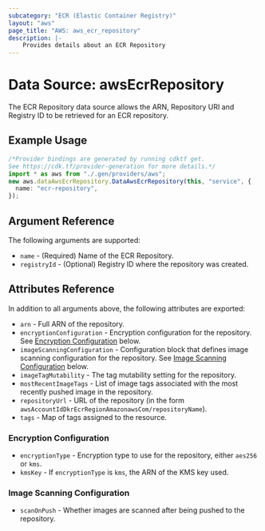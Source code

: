 ```yaml
---
subcategory: "ECR (Elastic Container Registry)"
layout: "aws"
page_title: "AWS: aws_ecr_repository"
description: |-
    Provides details about an ECR Repository
---
```


# Data Source: awsEcrRepository

The ECR Repository data source allows the ARN, Repository URI and Registry ID to be retrieved for an ECR repository.

## Example Usage

```typescript
/*Provider bindings are generated by running cdktf get.
See https://cdk.tf/provider-generation for more details.*/
import * as aws from "./.gen/providers/aws";
new aws.dataAwsEcrRepository.DataAwsEcrRepository(this, "service", {
  name: "ecr-repository",
});

```

## Argument Reference

The following arguments are supported:

* `name` - (Required) Name of the ECR Repository.
* `registryId` - (Optional) Registry ID where the repository was created.

## Attributes Reference

In addition to all arguments above, the following attributes are exported:

* `arn` - Full ARN of the repository.
* `encryptionConfiguration` - Encryption configuration for the repository. See [Encryption Configuration](#encryption-configuration) below.
* `imageScanningConfiguration` - Configuration block that defines image scanning configuration for the repository. See [Image Scanning Configuration](#image-scanning-configuration) below.
* `imageTagMutability` - The tag mutability setting for the repository.
* `mostRecentImageTags` - List of image tags associated with the most recently pushed image in the repository.
* `repositoryUrl` - URL of the repository (in the form `awsAccountIdDkrEcrRegionAmazonawsCom/repositoryName`).
* `tags` - Map of tags assigned to the resource.

### Encryption Configuration

* `encryptionType` - Encryption type to use for the repository, either `aes256` or `kms`.
* `kmsKey` - If `encryptionType` is `kms`, the ARN of the KMS key used.

### Image Scanning Configuration

* `scanOnPush` - Whether images are scanned after being pushed to the repository.
